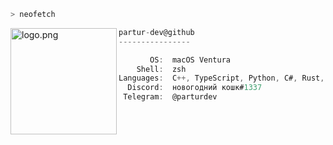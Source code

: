 <!-- ### Hi there 👋 -->

<!-- ![Partur's GitHub stats](https://github-readme-stats.vercel.app/api?username=partur-dev&count_private=true&show_icons=true&theme=github_dark&custom_title=Partur's%20GitHub%20Stats) -->

<!--
**Partur1/Partur1** is a ✨ _special_ ✨ repository because its `README.md` (this file) appears on your GitHub profile.

Here are some ideas to get you started:

- 🔭 I’m currently working on ...
- 🌱 I’m currently learning ...
- 👯 I’m looking to collaborate on ...
- 🤔 I’m looking for help with ...
- 💬 Ask me about ...
- 📫 How to reach me: ...
- 😄 Pronouns: ...
- ⚡ Fun fact: ...
-->

```zsh
> neofetch
```

<img align="left" src="https://avatars.githubusercontent.com/u/57731289?v=4" alt="logo.png" width="170" /> 

```cs
partur-dev@github
----------------

       OS:  macOS Ventura
    Shell:  zsh
Languages:  C++, TypeScript, Python, C#, Rust, Elixir
  Discord:  новогодний кошк#1337
 Telegram:  @parturdev
```
